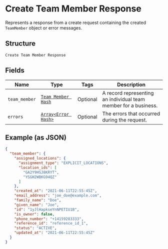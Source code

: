 
# Create Team Member Response

Represents a response from a create request containing the created `TeamMember` object or error messages.

## Structure

`Create Team Member Response`

## Fields

| Name | Type | Tags | Description |
|  --- | --- | --- | --- |
| `team_member` | [`Team Member Hash`](../../doc/models/team-member.md) | Optional | A record representing an individual team member for a business. |
| `errors` | [`Array<Error Hash>`](../../doc/models/error.md) | Optional | The errors that occurred during the request. |

## Example (as JSON)

```json
{
  "team_member": {
    "assigned_locations": {
      "assignment_type": "EXPLICIT_LOCATIONS",
      "location_ids": [
        "GA2Y9HSJ8KRYT",
        "YSGH2WBKG94QZ"
      ]
    },
    "created_at": "2021-06-11T22:55:45Z",
    "email_address": "joe_doe@example.com",
    "family_name": "Doe",
    "given_name": "Joe",
    "id": "1yJlHapkseYnNPETIU1B",
    "is_owner": false,
    "phone_number": "+14159283333",
    "reference_id": "reference_id_1",
    "status": "ACTIVE",
    "updated_at": "2021-06-11T22:55:45Z"
  }
}
```

